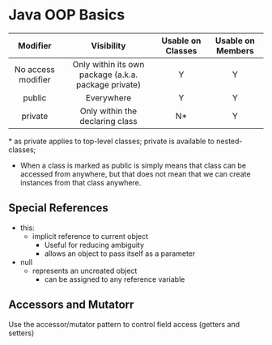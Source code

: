 # Java OOP Basics

| Modifier | Visibility | Usable on Classes | Usable on Members |
|:-:|:-:|:-:|:-:|
| No access modifier | Only within its own package (a.k.a. package private)| Y | Y |
| public | Everywhere | Y | Y |
| private | Only within the declaring class | N* | Y |

\* as private applies to top-level classes; private is available to nested-classes;

* When a class is marked as public is simply means that class can be accessed from anywhere, but that does not mean that we can create instances from that class anywhere.

## Special References

* this:
  * implicit reference to current object
    * Useful for reducing ambiguity
    * allows an object to pass itself as a parameter
* null
  * represents an uncreated object
    * can be assigned to any reference variable

## Accessors and Mutatorr

Use the accessor/mutator pattern to control field access (getters and setters)

